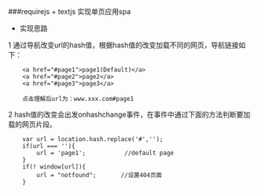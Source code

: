 
###requirejs + textjs 实现单页应用spa

- 实现思路

1 通过导航改变url的hash值，根据hash值的改变加载不同的网页，导航链接如下：

```
    <a href="#page1">page1(Default)</a>
    <a href="#page2">page2</a>
    <a href="#page3">page3</a>
    
 	点击理解后url为：www.xxx.com#page1
```

2 hash值的改变会出发onhashchange事件，在事件中通过下面的方法判断要加载的网页片段。

```
    var url = location.hash.replace('#','');
    if(url === ''){
        url = 'page1';           //default page
    }
    if(! window[url]){
        url = "notfound";		//设置404页面
    }
    
```
